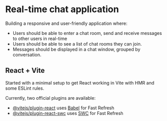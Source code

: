 # Real-time chat application

Building a responsive and user-friendly application where:

- Users should be able to enter a chat room, send and receive messages to other users in real-time
- Users should be able to see a list of chat rooms they can join.
- Messages should be displayed in a chat window, grouped by conversation.

## React + Vite

Started with a minimal setup to get React working in Vite with HMR and some ESLint rules.

Currently, two official plugins are available:

- [@vitejs/plugin-react](https://github.com/vitejs/vite-plugin-react/blob/main/packages/plugin-react/README.md) uses [Babel](https://babeljs.io/) for Fast Refresh
- [@vitejs/plugin-react-swc](https://github.com/vitejs/vite-plugin-react-swc) uses [SWC](https://swc.rs/) for Fast Refresh
